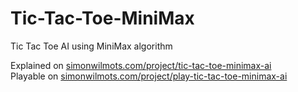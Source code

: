 # Tic-Tac-Toe-MiniMax
Tic Tac Toe AI using MiniMax algorithm  
  
Explained on [simonwilmots.com/project/tic-tac-toe-minimax-ai](https://www.simonwilmots.com/project/tic-tac-toe-minimax-ai)  
Playable on [simonwilmots.com/project/play-tic-tac-toe-minimax-ai](https://www.simonwilmots.com/project/play-tic-tac-toe-minimax-ai)  
